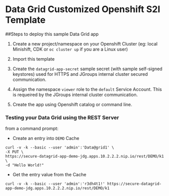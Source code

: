 # Data Grid Customized Openshift S2I Template

##Steps to deploy this sample Data Grid app

1. Create a new project/namespace on your Openshift Cluster (eg: local Minishift, CDK or `oc cluster up` if you are a Linux user)

2. Import this template

3. Create the `datagrid-app-secret` sample secret (with sample self-signed keystores) used for HTTPS and JGroups internal cluster secured communication.

4. Assign the namespace `viewer` role to the `default` Service Account. This is requeired by the JGroups internal cluster communication.

5. Create the app using Openshift catalog or command line.

### Testing your Data Grid using the REST Server

from a command prompt:

* Create an entry into `DEMO` Cache
```
curl -v -k --basic --user 'admin':'Data@grid1' \
-X PUT \
https://secure-datagrid-app-demo-jdg.apps.10.2.2.2.nip.io/rest/DEMO/k1 \
-d "Hello World!"
```

* Get the entry value from the Cache
```
curl -v -k --basic --user 'admin':'r3dh4t1!' https://secure-datagrid-app-demo-jdg.apps.10.2.2.2.nip.io/rest/DEMO/k1
```